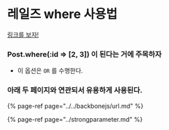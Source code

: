 # 레일즈 where 사용법

[링크를 보자!](https://bigbinary.com/blog/rails-5-adds-or-support-in-active-record)

### Post.where\(:id =&gt; \[2, 3\]\) 이 된다는 거에 주목하자

* 이 옵션은 `OR` 를 수행한다.



### 아래 두 페이지와 연관되서 유용하게 사용된다.

{% page-ref page="../../backbonejs/url.md" %}

{% page-ref page="../strongparameter.md" %}



